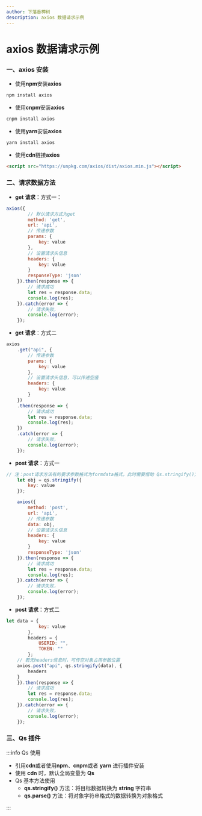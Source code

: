 ```yaml
---
author: 下落香樟树
description: axios 数据请求示例
---
```


# axios 数据请求示例

### 一、axios 安装

-   使用**npm**安装**axios**

```bash title="安装插件"
npm install axios
```

-   使用**cnpm**安装**axios**

```bash title="安装插件"
cnpm install axios
```

-   使用**yarn**安装**axios**

```bash title="安装插件"
yarn install axios
```

-   使用**cdn**链接**axios**

```html title="代码示例"
<script src="https://unpkg.com/axios/dist/axios.min.js"></script>
```

### 二、请求数据方法

-   **get 请求**：方式一：

```javascript title="请求方式"
axios({
		// 默认请求方式为get
		method: 'get',
		url: 'api',
		// 传递参数
		params: {
			key: value
		},
		// 设置请求头信息
		headers: {
			key: value
		}
		responseType: 'json'
	}).then(response => {
		// 请求成功
		let res = response.data;
		console.log(res);
	}).catch(error => {
		// 请求失败，
		console.log(error);
	});
```

-   **get 请求**：方式二

```javascript title="请求方式"
axios
	.get("api", {
		// 传递参数
		params: {
			key: value
		},
		// 设置请求头信息，可以传递空值
		headers: {
			key: value
		}
	})
	.then(response => {
		// 请求成功
		let res = response.data;
		console.log(res);
	})
	.catch(error => {
		// 请求失败，
		console.log(error);
	});
```

-   **post 请求**：方式一

```javascript title="请求方式"
// 注：post请求方法有的要求参数格式为formdata格式，此时需要借助 Qs.stringify()方法将对象转换为字符串
	let obj = qs.stringify({
		key: value
	});

	axios({
		method: 'post',
		url: 'api',
		// 传递参数
		data: obj,
		// 设置请求头信息
		headers: {
			key: value
		}
		responseType: 'json'
	}).then(response => {
		// 请求成功
		let res = response.data;
		console.log(res);
	}).catch(error => {
		// 请求失败，
		console.log(error);
	});
```

-   **post 请求**：方式二

```javascript
let data = {
			key: value
		},
		headers = {
			USERID: "",
			TOKEN: ""
		};
	// 若无headers信息时，可传空对象占用参数位置
	axios.post("api", qs.stringify(data), {
		headers
	}
	}).then(response => {
		// 请求成功
		let res = response.data;
		console.log(res);
	}).catch(error => {
		// 请求失败，
		console.log(error);
	});
```

### 三、Qs 插件

:::info Qs 使用

-   引用**cdn**或者使用**npm**、**cnpm**或者 **yarn** 进行插件安装
-   使用 **cdn** 时，默认全局变量为 **Qs**
-   Qs 基本方法使用
    -   **qs.stringify()** 方法：将目标数据转换为 **string** 字符串
    -   **qs.parse()** 方法：将对象字符串格式的数据转换为对象格式

:::
